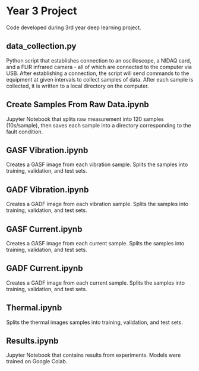 # Year 3 Project
Code developed during 3rd year deep learning project.

## data_collection.py
Python script that establishes connection to an oscilloscope, a NIDAQ card, and a FLIR infrared camera - all of which are connected to the computer via USB.
After establishing a connection, the script will send commands to the equipment at given intervals to collect samples of data.
After each sample is collected, it is written to a local directory on the computer.

## Create Samples From Raw Data.ipynb
Jupyter Notebook that splits raw measurement into 120 samples (10s/sample), then saves each sample into a directory corresponding to the fault condition.

## GASF Vibration.ipynb
Creates a GASF image from each vibration sample. 
Splits the samples into training, validation, and test sets.

## GADF Vibration.ipynb
Creates a GADF image from each vibration sample. 
Splits the samples into training, validation, and test sets.

## GASF Current.ipynb
Creates a GASF image from each current sample. 
Splits the samples into training, validation, and test sets.

## GADF Current.ipynb
Creates a GADF image from each current sample. 
Splits the samples into training, validation, and test sets.

## Thermal.ipynb
Splits the thermal images samples into training, validation, and test sets.

## Results.ipynb 
Jupyter Notebook that contains results from experiments. Models were trained on Google Colab.

